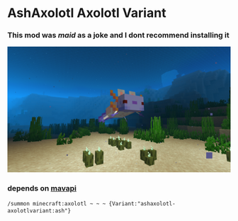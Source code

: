 # AshAxolotl Axolotl Variant
### This mod was _maid_ as a joke and I dont recommend installing it
![axolotl in water](https://github.com/AshAxolotl/AshAxolotl-AxolotlVariant/blob/master/preview.png?raw=true)

### depends on [mavapi](https://modrinth.com/mod/mavapi)
```
/summon minecraft:axolotl ~ ~ ~ {Variant:"ashaxolotl-axolotlvariant:ash"}
```

